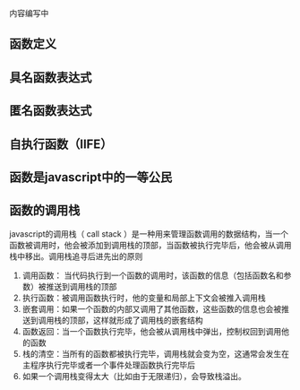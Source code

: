 <Badge type="warning">内容编写中</Badge>


## 函数定义
## 具名函数表达式
## 匿名函数表达式
## 自执行函数（IIFE）
## 函数是javascript中的一等公民
## 函数的调用栈
javascript的调用栈（ call stack ）是一种用来管理函数调用的数据结构，当一个函数被调用时，他会被添加到调用栈的顶部，当函数被执行完毕后，他会被从调用栈中移出。调用栈追寻后进先出的原则

1. 调用函数： 当代码执行到一个函数的调用时，该函数的信息（包括函数名和参数）被推送到调用栈的顶部
2. 执行函数：被调用函数执行时，他的变量和局部上下文会被推入调用栈
3. 嵌套调用：如果一个函数的内部又调用了其他函数，这些函数的信息也会被推送到调用栈的顶部，这样就形成了调用栈的嵌套结构
4. 函数返回：当一个函数执行完毕，他会被从调用栈中弹出，控制权回到调用他的函数
5. 栈的清空：当所有的函数都被执行完毕，调用栈就会变为空，这通常会发生在主程序执行完毕或者一个事件处理函数执行完毕后
6. 如果一个调用栈变得太大（比如由于无限递归），会导致栈溢出。

